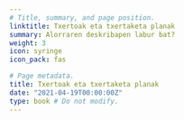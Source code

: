 ```yaml
---
# Title, summary, and page position.
linktitle: Txertoak eta txertaketa planak
summary: Alorraren deskribapen labur bat?
weight: 3
icon: syringe
icon_pack: fas

# Page metadata.
title: Txertoak eta txertaketa planak
date: "2021-04-19T00:00:00Z"
type: book # Do not modify.
---
```


